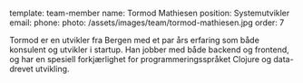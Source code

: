 template: team-member
name: Tormod Mathiesen
position: Systemutvikler
email: 
phone: 
photo: /assets/images/team/tormod-mathiesen.jpg
order: 7

Tormod er en utvikler fra Bergen med et par års erfaring som både konsulent og utvikler i startup. Han jobber med både backend og frontend, og har en spesiell forkjærlighet for programmeringsspråket Clojure og data-drevet utvikling.